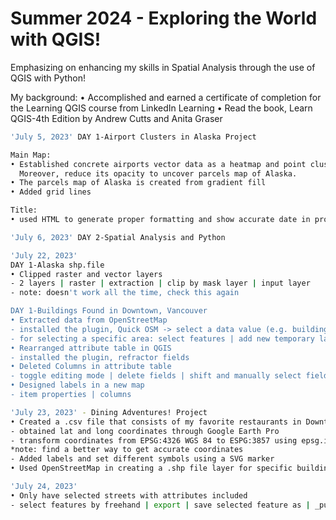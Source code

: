 # Summer 2024 - Exploring the World with QGIS!
Emphasizing on enhancing my skills in Spatial Analysis through the use of QGIS with Python!

My background:
• Accomplished and earned a certificate of completion for the Learning QGIS course from LinkedIn Learning
• Read the book, Learn QGIS-4th Edition by Andrew Cutts and Anita Graser

```bash
'July 5, 2023' DAY 1-Airport Clusters in Alaska Project

Main Map:
• Established concrete airports vector data as a heatmap and point cluster.
  Moreover, reduce its opacity to uncover parcels map of Alaska.
• The parcels map of Alaska is created from gradient fill
• Added grid lines

Title:
• used HTML to generate proper formatting and show accurate date in profile
```

```bash
'July 6, 2023' DAY 2-Spatial Analysis and Python
```

```bash
'July 22, 2023'
DAY 1-Alaska shp.file
• Clipped raster and vector layers
- 2 layers | raster | extraction | clip by mask layer | input layer
- note: doesn't work all the time, check this again

DAY 1-Buildings Found in Downtown, Vancouver
• Extracted data from OpenStreetMap
- installed the plugin, Quick OSM -> select a data value (e.g. building) -> select canvas extent
- for selecting a specific area: select features | add new temporary layer | paste
• Rearranged attribute table in QGIS
- installed the plugin, refractor fields
• Deleted Columns in attribute table
- toggle editing mode | delete fields | shift and manually select fields
• Designed labels in a new map
- item properties | columns
```

```bash
'July 23, 2023' - Dining Adventures! Project
• Created a .csv file that consists of my favorite restaurants in Downtown, Vancouver
- obtained lat and long coordinates through Google Earth Pro
- transform coordinates from EPSG:4326 WGS 84 to ESPG:3857 using epsg.io link
*note: find a better way to get accurate coordinates
- Added labels and set different symbols using a SVG marker
• Used OpenStreetMap in creating a .shp file layer for specific buildings in the map
```

```bash
'July 24, 2023'
• Only have selected streets with attributes included
- select features by freehand | export | save selected feature as | _put location_ | ok
```
